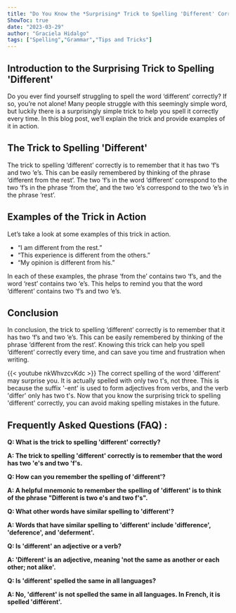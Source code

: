 ```yaml
---
title: "Do You Know the *Surprising* Trick to Spelling 'Different' Correctly?"
ShowToc: true 
date: "2023-03-29"
author: "Graciela Hidalgo" 
tags: ["Spelling","Grammar","Tips and Tricks"]
---
```

## Introduction to the Surprising Trick to Spelling 'Different'

Do you ever find yourself struggling to spell the word ‘different’ correctly? If so, you’re not alone! Many people struggle with this seemingly simple word, but luckily there is a surprisingly simple trick to help you spell it correctly every time. In this blog post, we’ll explain the trick and provide examples of it in action. 

## The Trick to Spelling 'Different'

The trick to spelling ‘different’ correctly is to remember that it has two ‘f’s and two ‘e’s. This can be easily remembered by thinking of the phrase ‘different from the rest’. The two ‘f’s in the word ‘different’ correspond to the two ‘f’s in the phrase ‘from the’, and the two ‘e’s correspond to the two ‘e’s in the phrase ‘rest’. 

## Examples of the Trick in Action

Let’s take a look at some examples of this trick in action. 

- “I am different from the rest.” 
- “This experience is different from the others.” 
- “My opinion is different from his.” 

In each of these examples, the phrase ‘from the’ contains two ‘f’s, and the word ‘rest’ contains two ‘e’s. This helps to remind you that the word ‘different’ contains two ‘f’s and two ‘e’s. 

## Conclusion 

In conclusion, the trick to spelling ‘different’ correctly is to remember that it has two ‘f’s and two ‘e’s. This can be easily remembered by thinking of the phrase ‘different from the rest’. Knowing this trick can help you spell ‘different’ correctly every time, and can save you time and frustration when writing.

{{< youtube nkWhvzcvKdc >}} 
The correct spelling of the word 'different' may surprise you. It is actually spelled with only two t's, not three. This is because the suffix '-ent' is used to form adjectives from verbs, and the verb 'differ' only has two t's. Now that you know the surprising trick to spelling 'different' correctly, you can avoid making spelling mistakes in the future.

## Frequently Asked Questions (FAQ) :
**Q: What is the trick to spelling 'different' correctly?**

**A: The trick to spelling 'different' correctly is to remember that the word has two 'e's and two 'f's.**

**Q: How can you remember the spelling of 'different'?**

**A: A helpful mnemonic to remember the spelling of 'different' is to think of the phrase "Different is two e's and two f's".**

**Q: What other words have similar spelling to 'different'?**

**A: Words that have similar spelling to 'different' include 'difference', 'deference', and 'deferment'.**

**Q: Is 'different' an adjective or a verb?**

**A: 'Different' is an adjective, meaning 'not the same as another or each other; not alike'.**

**Q: Is 'different' spelled the same in all languages?**

**A: No, 'different' is not spelled the same in all languages. In French, it is spelled 'différent'.**





